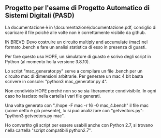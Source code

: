 ## Progetto per l'esame di Progetto Automatico di Sistemi Digitali (PASD)

La documentazione è in \documentazione\documentazione.pdf, consiglio di scaricare il file poiché alle volte non è correttamente visibile da github.

IN BREVE: 
Devo costruire un circuito multiply and accumulate (mac) nel formato .bench e fare un analisi statistica di esso in presenza di guasti.

Per fare questo uso HOPE, un simulatore di guasto e scrivo degli script in Python (al momento ho la versione 3.8.10).

Lo script "mac_generator.py" serve a compilare un file .bench per un circuito mac di dimensioni arbitrarie.
Per generare un mac 4 bit basta scrivere in console: "python3 mac_generator.py 4".

Non condivido HOPE perché non so se sia liberamente condivisibile.
In ogni caso ho lasciato nella cartella i vari file generati.

Una volta generato con "./hope -F mac -r 16 -0 mac_4.bench" il file mac (come detto è già presente), lo si può analizzare con "getvectors.py": "python3 getvectors.py mac".

Ho convertito gli script per essere usabili anche con Python 2.7, si trovano nella cartella "script compatibili python2.7".
